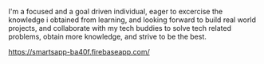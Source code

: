 I'm a focused and a goal driven individual, eager to excercise the knowledge i obtained from learning, and looking forward to build real world projects, and collaborate with my tech buddies to solve tech related problems, obtain more knowledge, and strive to be the best. 


https://smartsapp-ba40f.firebaseapp.com/
